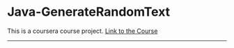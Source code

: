 # Java-GenerateRandomText
This is a coursera course project.
[Link to the Course](https://www.coursera.org/specializations/java-programming)

--- 
